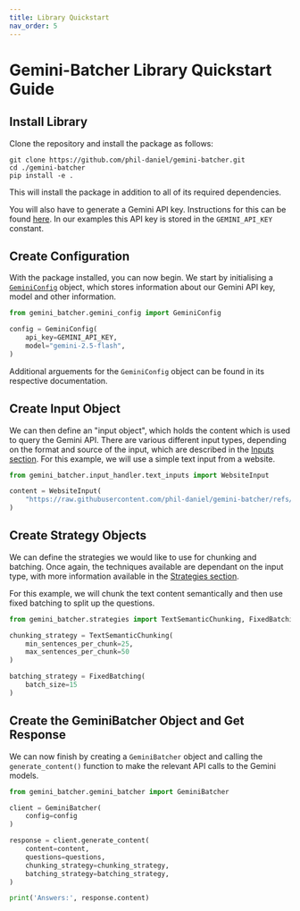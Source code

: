 ```yaml
---
title: Library Quickstart
nav_order: 5
---
```


# Gemini-Batcher Library Quickstart Guide

## Install Library

Clone the repository and install the package as follows:
```
git clone https://github.com/phil-daniel/gemini-batcher.git
cd ./gemini-batcher
pip install -e .
```
This will install the package in addition to all of its required dependencies.

You will also have to generate a Gemini API key. Instructions for this can be found [here](https://phil-daniel.github.io/gemini-batcher/concepts/setup.html#api-key-setup). In our examples this API key is stored in the `GEMINI_API_KEY` constant.

## Create Configuration

With the package installed, you can now begin. We start by initialising a [`GeminiConfig`](https://phil-daniel.github.io/gemini-batcher/concepts/setup.html#api-key-setup) object, which stores information about our Gemini API key, model and other information. 

```python
from gemini_batcher.gemini_config import GeminiConfig

config = GeminiConfig(
    api_key=GEMINI_API_KEY,
    model="gemini-2.5-flash",
)
```

Additional arguements for the `GeminiConfig` object can be found in its respective documentation.

## Create Input Object

We can then define an "input object", which holds the content which is used to query the Gemini API. There are various different input types, depending on the format and source of the input, which are described in the [Inputs section](https://phil-daniel.github.io/gemini-batcher/library/inputs/). For this example, we will use a simple text input from a website.

```python
from gemini_batcher.input_handler.text_inputs import WebsiteInput

content = WebsiteInput(
    "https://raw.githubusercontent.com/phil-daniel/gemini-batcher/refs/heads/main/examples/demo_files/content.txt"
)
```

## Create Strategy Objects

We can define the strategies we would like to use for chunking and batching. Once again, the techniques available are dependant on the input type, with more information available in the [Strategies section](https://phil-daniel.github.io/gemini-batcher/library/strategies/).

For this example, we will chunk the text content semantically and then use fixed batching to split up the questions.

```python
from gemini_batcher.strategies import TextSemanticChunking, FixedBatching

chunking_strategy = TextSemanticChunking(
    min_sentences_per_chunk=25,
    max_sentences_per_chunk=50
)

batching_strategy = FixedBatching(
    batch_size=15
)
```

## Create the GeminiBatcher Object and Get Response

We can now finish by creating a `GeminiBatcher` object and calling the `generate_content()` function to make the relevant API calls to the Gemini models.

```python
from gemini_batcher.gemini_batcher import GeminiBatcher

client = GeminiBatcher(
    config=config
)

response = client.generate_content(
    content=content,
    questions=questions,
    chunking_strategy=chunking_strategy,
    batching_strategy=batching_strategy,
)

print('Answers:', response.content)
```